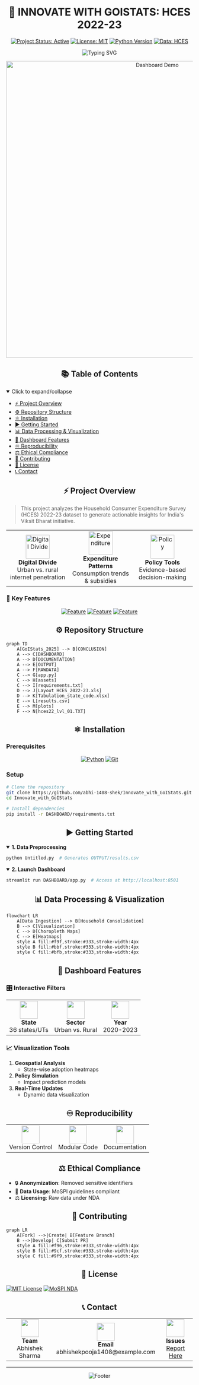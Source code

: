 <div align="center">

# 🚀 INNOVATE WITH GOISTATS: HCES 2022-23

[![Project Status: Active](https://img.shields.io/badge/Project%20Status-Active-brightgreen.svg)]()
[![License: MIT](https://img.shields.io/badge/License-MIT-yellow.svg)]()
[![Python Version](https://img.shields.io/badge/python-3.10-blue.svg)]()
[![Data: HCES](https://img.shields.io/badge/Data-HCES%202022--23-orange.svg)]()

<p align="center">
  <img src="https://readme-typing-svg.herokuapp.com?font=Fira+Code&size=25&duration=3000&pause=1000&color=00FF00&center=true&vCenter=true&width=600&lines=A+Data-Driven+Approach+to+Bridging;Urban-Rural+Divides+for+Viksit+Bharat" alt="Typing SVG" />
</p>

<img src="DASHBOARD/screenshots/dashboard_demo.gif" alt="Dashboard Demo" width="800px"/>

</div>

<div align="center">

## 📚 Table of Contents

</div>

<details open>
<summary>Click to expand/collapse</summary>

- [⚡ Project Overview](#project-overview)
- [⚙️ Repository Structure](#repository-structure)
- [⚛️ Installation](#installation)
- [▶️ Getting Started](#getting-started)
- [📊 Data Processing & Visualization](#data-processing--visualization)
- [🔮 Dashboard Features](#dashboard-features)
- [♾️ Reproducibility](#reproducibility)
- [⚖️ Ethical Compliance](#ethical-compliance)
- [🤝 Contributing](#contributing)
- [📄 License](#license)
- [📞 Contact](#contact)

</details>

<div align="center">

## ⚡ Project Overview

</div>

> This project analyzes the Household Consumer Expenditure Survey (HCES) 2022-23 dataset to generate actionable insights for India's Viksit Bharat initiative.

<table align="center">
<tr>
<td align="center">
<img width="64" src="https://img.icons8.com/nolan/64/wifi.png" alt="Digital Divide"/><br/>
<b>Digital Divide</b><br/>
Urban vs. rural internet penetration
</td>
<td align="center">
<img width="64" src="https://img.icons8.com/nolan/64/money-bag.png" alt="Expenditure"/><br/>
<b>Expenditure Patterns</b><br/>
Consumption trends & subsidies
</td>
<td align="center">
<img width="64" src="https://img.icons8.com/nolan/64/dashboard.png" alt="Policy"/><br/>
<b>Policy Tools</b><br/>
Evidence-based decision-making
</td>
</tr>
</table>

### 🌟 Key Features

<div align="center">

[![Feature](https://img.shields.io/badge/🔄-Parallel_Processing-blue?style=for-the-badge)]()
[![Feature](https://img.shields.io/badge/📊-Dynamic_Visualizations-green?style=for-the-badge)]()
[![Feature](https://img.shields.io/badge/⚡-Real--time_Simulation-orange?style=for-the-badge)]()

</div>

<div align="center">

## ⚙️ Repository Structure

</div>

```mermaid
graph TD
    A[GoIStats_2025] --> B[CONCLUSION]
    A --> C[DASHBOARD]
    A --> D[DOCUMENTATION]
    A --> E[OUTPUT]
    A --> F[RAWDATA]
    C --> G[app.py]
    C --> H[assets]
    C --> I[requirements.txt]
    D --> J[Layout_HCES_2022-23.xls]
    D --> K[Tabulation_state_code.xlsx]
    E --> L[results.csv]
    E --> M[plots]
    F --> N[hces22_lvl_01.TXT]
```

<div align="center">

## ⚛️ Installation

</div>

### Prerequisites

<div align="center">

[![Python](https://img.shields.io/badge/Python-3.10-blue?style=for-the-badge&logo=python)]()
[![Git](https://img.shields.io/badge/Git-Required-red?style=for-the-badge&logo=git)]()

</div>

### Setup

```bash
# Clone the repository
git clone https://github.com/abhi-1408-shek/Innovate_with_GoIStats.git
cd Innovate_with_GoIStats

# Install dependencies
pip install -r DASHBOARD/requirements.txt
```

<div align="center">

## ▶️ Getting Started

</div>

<details open>
<summary><b>1. Data Preprocessing</b></summary>

```bash
python Untitled.py  # Generates OUTPUT/results.csv
```
</details>

<details open>
<summary><b>2. Launch Dashboard</b></summary>

```bash
streamlit run DASHBOARD/app.py  # Access at http://localhost:8501
```
</details>

<div align="center">

## 📊 Data Processing & Visualization

</div>

```mermaid
flowchart LR
    A[Data Ingestion] --> B[Household Consolidation]
    B --> C[Visualization]
    C --> D[Choropleth Maps]
    C --> E[Heatmaps]
    style A fill:#f9f,stroke:#333,stroke-width:4px
    style B fill:#bbf,stroke:#333,stroke-width:4px
    style C fill:#bfb,stroke:#333,stroke-width:4px
```

<div align="center">

## 🔮 Dashboard Features

</div>

### 🎛️ Interactive Filters

<table align="center">
<tr>
<td align="center">
<img width="48" src="https://img.icons8.com/nolan/48/india-map.png"/><br/>
<b>State</b><br/>
36 states/UTs
</td>
<td align="center">
<img width="48" src="https://img.icons8.com/nolan/48/city.png"/><br/>
<b>Sector</b><br/>
Urban vs. Rural
</td>
<td align="center">
<img width="48" src="https://img.icons8.com/nolan/48/time-machine.png"/><br/>
<b>Year</b><br/>
2020-2023
</td>
</tr>
</table>

### 📈 Visualization Tools

1. **Geospatial Analysis**
   - State-wise adoption heatmaps
2. **Policy Simulation**
   - Impact prediction models
3. **Real-Time Updates**
   - Dynamic data visualization

<div align="center">

## ♾️ Reproducibility

</div>

<table align="center">
<tr>
<td align="center">
<img width="48" src="https://img.icons8.com/nolan/48/git.png"/><br/>
Version Control
</td>
<td align="center">
<img width="48" src="https://img.icons8.com/nolan/48/code.png"/><br/>
Modular Code
</td>
<td align="center">
<img width="48" src="https://img.icons8.com/nolan/48/document.png"/><br/>
Documentation
</td>
</tr>
</table>

<div align="center">

## ⚖️ Ethical Compliance

</div>

- 🔒 **Anonymization**: Removed sensitive identifiers
- 📜 **Data Usage**: MoSPI guidelines compliant
- ⚖️ **Licensing**: Raw data under NDA

<div align="center">

## 🤝 Contributing

</div>

```mermaid
graph LR
    A[Fork] -->|Create| B[Feature Branch]
    B -->|Develop| C[Submit PR]
    style A fill:#f96,stroke:#333,stroke-width:4px
    style B fill:#9cf,stroke:#333,stroke-width:4px
    style C fill:#9f9,stroke:#333,stroke-width:4px
```

<div align="center">

## 📄 License

</div>

[![MIT License](https://img.shields.io/badge/License-MIT-green.svg)]()
[![MoSPI NDA](https://img.shields.io/badge/Data-MoSPI_NDA-red.svg)]()

<div align="center">

## 📞 Contact

</div>

<table align="center">
<tr>
<td align="center">
<img width="48" src="https://img.icons8.com/nolan/48/user.png"/><br/>
<b>Team</b><br/>
Abhishek Sharma
</td>
<td align="center">
<img width="48" src="https://img.icons8.com/nolan/48/email.png"/><br/>
<b>Email</b><br/>
abhishekpooja1408@example.com
</td>
<td align="center">
<img width="48" src="https://img.icons8.com/nolan/48/github.png"/><br/>
<b>Issues</b><br/>
<a href="https://github.com/abhi-1408-shek/Innovate_with_GoIStats/issues">Report Here</a>
</td>
</tr>
</table>

<div align="center">

---

<p align="center">
  <img src="https://readme-typing-svg.herokuapp.com?font=Fira+Code&size=15&duration=3000&pause=1000&color=00FF00&center=true&vCenter=true&width=500&lines=Submitted+to+MoSPI's+Innovate+with+GoIStats;Hackathon+2025" alt="Footer" />
</p>

</div>

